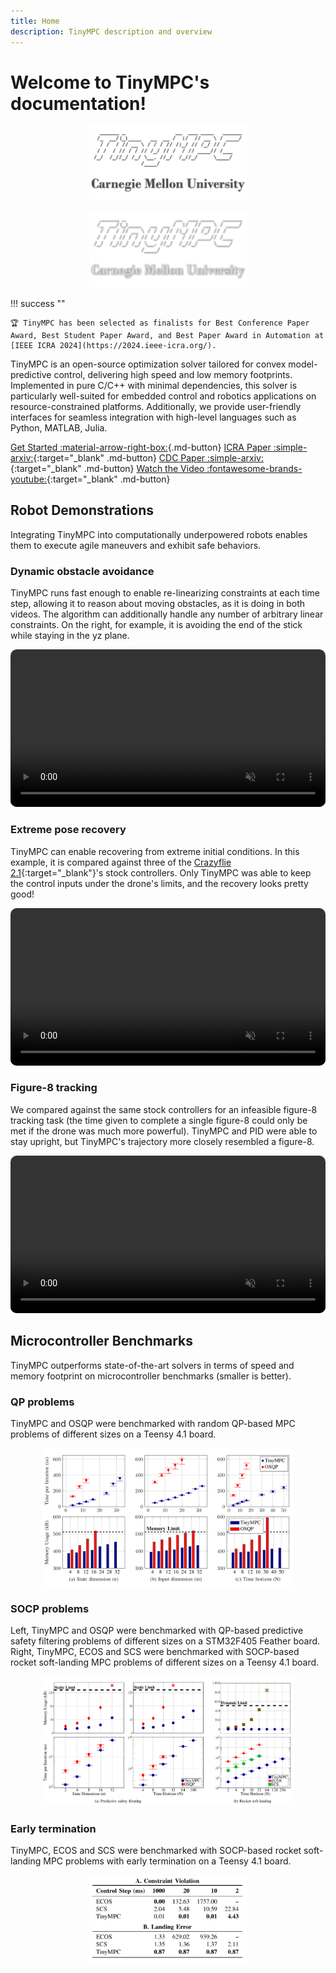 ```yaml
---
title: Home
description: TinyMPC description and overview
---
```


# Welcome to TinyMPC's documentation!

<!-- <img src="media/darkmode-banner.png" width=620 />
![Alt Text](media/darkmode-banner.png) -->
<p align="center">
  <img width="50%" src="media/lightmode-banner.png#only-light" />
  
</p>
<p align="center">
  <img width="50%" src="media/darkmode-banner.png#only-dark" />
</p>

!!! success "" 

    🏆 TinyMPC has been selected as finalists for Best Conference Paper Award, Best Student Paper Award, and Best Paper Award in Automation at [IEEE ICRA 2024](https://2024.ieee-icra.org/).


TinyMPC is an open-source optimization solver tailored for convex model-predictive control, delivering high speed and low memory footprints. Implemented in pure C/C++ with minimal dependencies, this solver is particularly well-suited for embedded control and robotics applications on resource-constrained platforms. Additionally, we provide user-friendly interfaces for seamless integration with high-level languages such as Python, MATLAB, Julia.

[Get Started :material-arrow-right-box:](get-started/examples.md){.md-button}
[ICRA Paper :simple-arxiv:](https://arxiv.org/pdf/2310.16985.pdf){:target="_blank" .md-button}
[CDC Paper :simple-arxiv:](https://arxiv.org/pdf/2403.18149.pdf){:target="_blank" .md-button}
[Watch the Video :fontawesome-brands-youtube:](https://www.youtube.com/watch?v=NKOrRyhcr6w){:target="_blank" .md-button}

## Robot Demonstrations

Integrating TinyMPC into computationally underpowered robots enables them to execute agile maneuvers and exhibit safe behaviors.

### Dynamic obstacle avoidance

TinyMPC runs fast enough to enable re-linearizing constraints at each time step, allowing it to reason about moving obstacles, as it is doing in both videos. The algorithm can additionally handle any number of arbitrary linear constraints. On the right, for example, it is avoiding the end of the stick while staying in the yz plane.

<video width="100%" preload="auto" muted autoplay controls loop style="border: 0px solid #bbb; border-radius: 10px; width: 100%;">
    <source src="media/favoid.mp4" type="video/mp4">
</video>

### Extreme pose recovery

TinyMPC can enable recovering from extreme initial conditions. In this example, it is compared against three of the [Crazyflie 2.1](https://www.bitcraze.io/products/crazyflie-2-1/){:target="_blank"}'s stock controllers. Only TinyMPC was able to keep the control inputs under the drone's limits, and the recovery looks pretty good!

<video width="100%" preload="auto" muted autoplay controls loop style="border: 0px solid #bbb; border-radius: 10px; width: 100%;">
    <source src="media/fextreme.mp4" type="video/mp4">
</video>

### Figure-8 tracking

We compared against the same stock controllers for an infeasible figure-8 tracking task (the time given to complete a single figure-8 could only be met if the drone was much more powerful). TinyMPC and PID were able to stay upright, but TinyMPC's trajectory more closely resembled a figure-8.

<video width="100%" preload="auto" muted autoplay controls loop style="border: 0px solid #bbb; border-radius: 10px; width: 100%;">
    <source src="media/fig82.mp4" type="video/mp4">
</video>

## Microcontroller Benchmarks

TinyMPC outperforms state-of-the-art solvers in terms of speed and memory footprint on microcontroller benchmarks (smaller is better). 


### QP problems 

TinyMPC and OSQP were benchmarked with random QP-based MPC problems of different sizes on a Teensy 4.1 board.

<p align="center">
  <img width="80%" src="media/icra_bench.png" />
</p>

### SOCP problems

Left, TinyMPC and OSQP were benchmarked with QP-based predictive safety filtering problems of different sizes on a STM32F405 Feather board.
Right, TinyMPC, ECOS and SCS were benchmarked with SOCP-based rocket soft-landing MPC problems of different sizes on a Teensy 4.1 board.

<p align="center">
  <img width="80%" src="media/cdc_bench.png" />
</p>

### Early termination 

TinyMPC, ECOS and SCS were benchmarked with SOCP-based rocket soft-landing MPC problems with early termination on a Teensy 4.1 board.

<p align="center">
  <img width="50%" src="media/cdc_bench2.png" />
</p>